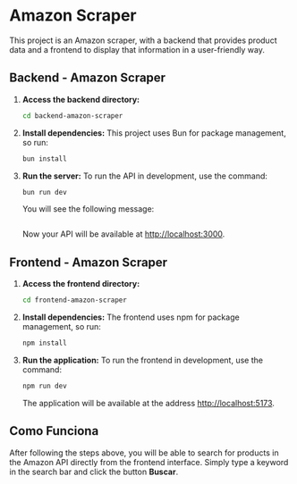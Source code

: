 # Amazon Scraper

This project is an Amazon scraper, with a backend that provides product data and a frontend to display that information in a user-friendly way.

## Backend - Amazon Scraper

1. **Access the backend directory:**

   ```bash
   cd backend-amazon-scraper
   ```

2. **Install dependencies:**
   This project uses Bun for package management, so run:

   ```bash
   bun install
   ```

3. **Run the server:**
   To run the API in development, use the command:

   ```bash
   bun run dev
   ```

   You will see the following message:

   ```Servidor rodando em http://localhost:3000

   ```

   Now your API will be available at [http://localhost:3000](http://localhost:3000).

## Frontend - Amazon Scraper

1. **Access the frontend directory:**

   ```bash
   cd frontend-amazon-scraper
   ```

2. **Install dependencies:**
   The frontend uses npm for package management, so run:

   ```bash
   npm install
   ```

3. **Run the application:**
   To run the frontend in development, use the command:

   ```bash
   npm run dev
   ```

   The application will be available at the address [http://localhost:5173](http://localhost:5173).

## Como Funciona

After following the steps above, you will be able to search for products in the Amazon API directly from the frontend interface. Simply type a keyword in the search bar and click the button **Buscar**.
